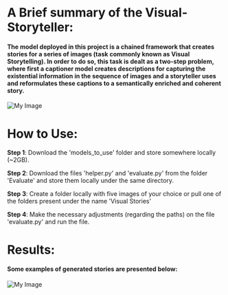 # A Brief summary of the Visual-Storyteller:

#### The model deployed in this project is a chained framework that creates stories for a series of images (task commonly known as Visual Storytelling). In order to do so, this task is dealt as a two-step problem, where first a captioner model creates descriptions for capturing the existential information in the sequence of images and a storyteller uses and reformulates these captions to a semantically enriched and coherent story.  

![My Image](Evaluate/Model_diagram.png)

# How to Use:

__Step 1__: Download the 'models_to_use' folder and store somewhere locally (~2GB). 

__Step 2__: Download the files 'helper.py' and 'evaluate.py' from the folder 'Evaluate' and store them locally under the same directory. 

__Step 3__: Create a folder locally with five images of your choice or pull one of the folders present under the name 'Visual Stories'

__Step 4__: Make the necessary adjustments (regarding the paths) on the file 'evaluate.py' and run the file. 


# Results: 

#### Some examples of generated stories are presented below: 

![My Image](Evaluate/Story_example.png)

